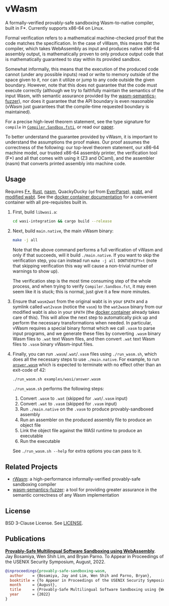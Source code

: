 # vWasm

A formally-verified provably-safe sandboxing Wasm-to-native compiler,
built in F*. Currently supports x86-64 on Linux.

Formal verification refers to a mathematical machine-checked proof
that the code matches the specification. In the case of vWasm, this
means that the compiler, which takes WebAssembly as input and produces
native x86-64 assembly output, is mathematically proven to only
produce output code that is mathematically guaranteed to stay within
its provided sandbox.

Somewhat informally, this means that the execution of the produced
code cannot (under any possible inputs) read or write to memory
outside of the space given to it, nor can it utilize or jump to any
code outside the given boundary. However, note that this does not
guarantee that the code must execute correctly (although we try to
faithfully maintain the semantics of the input Wasm, with semantic
assurance provided by the
[wasm-semantics-fuzzer](https://github.com/secure-foundations/wasm-semantics-fuzzer)),
nor does it guarantee that the API boundary is even reasonable (vWasm
just guarantees that the compile-time requested boundary is
maintained).

For a precise high-level theorem statement, see the type signature for
`compile` in
[`Compiler.Sandbox.fsti`](compiler/sandbox/Compiler.Sandbox.fsti), or
read our [paper](#publications).

To better understand the guarantee provided by vWasm, it is important
to understand the assumptions the proof makes. Our proof assumes the
correctness of the following: our top-level theorem statement, our
x86-64 machine model, our trusted x86-64 assembly printer, the
verification tool (F*) and all that comes with using it (Z3 and
OCaml), and the assembler (nasm) that converts printed assembly into
machine code.

## Usage

Requires [F*](https://www.fstar-lang.org/),
[Rust](https://www.rust-lang.org/), [nasm](https://nasm.us/),
QuackyDucky (`qd` from
[EverParse](https://github.com/project-everest/everparse)),
[wabt](https://github.com/WebAssembly/wabt), and [modified
wabt](https://github.com/secure-foundations/wabt/tree/06e29d927b49e3c8188793dbad5fa8a69e3236e7). See
the [docker container documentation](.docker/README.md) for a
convenient container with all pre-requisites built in.

1. First, build `libwasi.a`:
    ```sh
    cd wasi-integration && cargo build --release
    ```

2. Next, build `main.native`, the main vWasm binary:
    ```sh
    make -j all
    ```

   Note that the above command performs a full verification of vWasm
   and only if that succeeds, will it build `./main.native`. If you
   want to skip the verification step, you can instead run `make -j
   all DONTVERIFY=t` (note that skipping verification this way will
   cause a non-trivial number of warnings to show up).

   The verification step is the most time consuming step of the whole
   process, and when trying to verify `Compiler.Sandbox.fst`, it may
   even seem like it is stuck; this is normal, just give it a few more
   minutes.

3. Ensure that `wasm2wat` from the original wabt is in your `$PATH`
   and a symlink called `wat2vasm` (notice the `vasm`) to the
   `wat2wasm` binary from our modified wabt is also in your `$PATH`
   (the [docker container](./docker/README.md) already takes care of
   this). This will allow the next step to automatically pick up and
   perform the necessary transformations when needed. In particular,
   vWasm requires a special binary format which we call `.vasm` to
   parse input programs, and we generate these files by converting
   `.wasm` binary Wasm files to `.wat` text Wasm files, and then
   convert `.wat` text Wasm files to `.vasm` binary vWasm-input files.

4. Finally, you can run `.wasm`/`.wat`/`.vasm` files using
   `./run_wasm.sh`, which does all the necessary steps to use
   `./main.native`. For example, to run
   [`answer.wasm`](examples/wasi/answer.wat) which is expected to
   terminate with no effect other than an exit-code of 42:
    ```sh
    ./run_wasm.sh examples/wasi/answer.wasm
    ```

   `./run_wasm.sh` performs the following steps:
   1. Convert `.wasm` to `.wat` (skipped for `.wat`/`.vasm` input)
   2. Convert `.wat` to `.vasm` (skipped for `.vasm` input)
   3. Run `./main.native` on the `.vasm` to produce provably-sandboxed assembly
   4. Run an assembler on the produced assembly file to produce an object file
   5. Link the object file against the WASI runtime to produce an executable
   6. Run the executable

   See `./run_wasm.sh --help` for extra options you can pass to it.

## Related Projects

+ [rWasm](https://github.com/secure-foundations/rWasm): a
  high-performance informally-verified provably-safe sandboxing
  compiler
+ [wasm-semantics-fuzzer](https://github.com/secure-foundations/wasm-semantics-fuzzer):
  a tool for providing greater assurance in the semantic correctness
  of any Wasm implementation

## License

BSD 3-Clause License. See [LICENSE](./LICENSE).

## Publications

[**Provably-Safe Multilingual Software Sandboxing using
WebAssembly**](https://www.usenix.org/conference/usenixsecurity22/presentation/bosamiya).
Jay Bosamiya, Wen Shih Lim, and Bryan Parno. To Appear in Proceedings
of the USENIX Security Symposium, August, 2022.

```bibtex
@inproceedings{provably-safe-sandboxing-wasm,
  author    = {Bosamiya, Jay and Lim, Wen Shih and Parno, Bryan},
  booktitle = {To Appear in Proceedings of the USENIX Security Symposium},
  month     = {August},
  title     = {Provably-Safe Multilingual Software Sandboxing using {WebAssembly}},
  year      = {2022}
}
```
